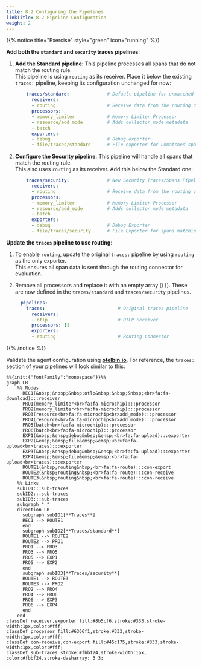 ```yaml
---
title: 8.2 Configuring the Pipelines
linkTitle: 8.2 Pipeline Configuration
weight: 2
---
```


{{% notice title="Exercise" style="green" icon="running" %}}

**Add both the `standard` and `security` traces pipelines**:

1. **Add the Standard pipeline**: This pipeline processes all spans that do not match the routing rule.  
This pipeline is using `routing` as its receiver. Place it below the existing `traces:` pipeline, keeping its configuration unchanged for now:

    ```yaml
        traces/standard:              # Default pipeline for unmatched spans
          receivers: 
          - routing                   # Receive data from the routing connector
          processors:
          - memory_limiter            # Memory Limiter Processor
          - resource/add_mode         # Adds collector mode metadata
          - batch
          exporters:
          - debug                     # Debug exporter
          - file/traces/standard      # File exporter for unmatched spans
    ```

2. **Configure the Security pipeline**: This pipeline will handle all spans that match the routing rule.  
This also uses `routing` as its receiver. Add this below the Standard one:

    ```yaml
        traces/security:              # New Security Traces/Spans Pipeline
          receivers: 
          - routing                   # Receive data from the routing connector
          processors:
          - memory_limiter            # Memory Limiter Processor
          - resource/add_mode         # Adds collector mode metadata
          - batch
          exporters:
          - debug                     # Debug Exporter 
          - file/traces/security      # File Exporter for spans matching rule
    ```

**Update the `traces` pipeline to use routing**:

1. To enable `routing`, update the original `traces:` pipeline by using `routing` as the only exporter.  
This ensures all span data is sent through the routing connector for evaluation.
2. Remove all processors and replace it with an empty array (`[]`). These are now defined in the `traces/standard` and `traces/security` pipelines.

    ```yaml
      pipelines:
        traces:                           # Original traces pipeline
          receivers: 
          - otlp                          # OTLP Receiver
          processors: []
          exporters: 
          - routing                       # Routing Connector
    ```

{{% /notice %}}

Validate the agent configuration using **[otelbin.io](https://www.otelbin.io/)**. For reference, the `traces:` section of your pipelines will look similar to this:

```mermaid
%%{init:{"fontFamily":"monospace"}}%%
graph LR
    %% Nodes
      REC1(&nbsp;&nbsp;&nbsp;otlp&nbsp;&nbsp;&nbsp;<br>fa:fa-download):::receiver
      PRO1(memory_limiter<br>fa:fa-microchip):::processor
      PRO2(memory_limiter<br>fa:fa-microchip):::processor
      PRO3(resource<br>fa:fa-microchip<br>add_mode):::processor
      PRO4(resource<br>fa:fa-microchip<br>add_mode):::processor
      PRO5(batch<br>fa:fa-microchip):::processor
      PRO6(batch<br>fa:fa-microchip):::processor
      EXP1(&nbsp;&ensp;debug&nbsp;&ensp;<br>fa:fa-upload):::exporter
      EXP2(&emsp;&emsp;file&emsp;&emsp;<br>fa:fa-upload<br>traces):::exporter
      EXP3(&nbsp;&ensp;debug&nbsp;&ensp;<br>fa:fa-upload):::exporter
      EXP4(&emsp;&emsp;file&emsp;&emsp;<br>fa:fa-upload<br>traces):::exporter
      ROUTE1(&nbsp;routing&nbsp;<br>fa:fa-route):::con-export
      ROUTE2(&nbsp;routing&nbsp;<br>fa:fa-route):::con-receive
      ROUTE3(&nbsp;routing&nbsp;<br>fa:fa-route):::con-receive
    %% Links
    subID1:::sub-traces
    subID2:::sub-traces
    subID3:::sub-traces
    subgraph " "
    direction LR
      subgraph subID1[**Traces**]
      REC1 --> ROUTE1
      end
      subgraph subID2[**Traces/standard**]
      ROUTE1 --> ROUTE2
      ROUTE2 --> PRO1
      PRO1 --> PRO3
      PRO3 --> PRO5
      PRO5 --> EXP1
      PRO5 --> EXP2
      end
      subgraph subID3[**Traces/security**]
      ROUTE1 --> ROUTE3
      ROUTE3 --> PRO2
      PRO2 --> PRO4
      PRO4 --> PRO6
      PRO6 --> EXP3
      PRO6 --> EXP4
      end
    end
classDef receiver,exporter fill:#8b5cf6,stroke:#333,stroke-width:1px,color:#fff;
classDef processor fill:#6366f1,stroke:#333,stroke-width:1px,color:#fff;
classDef con-receive,con-export fill:#45c175,stroke:#333,stroke-width:1px,color:#fff;
classDef sub-traces stroke:#fbbf24,stroke-width:1px, color:#fbbf24,stroke-dasharray: 3 3;
```
